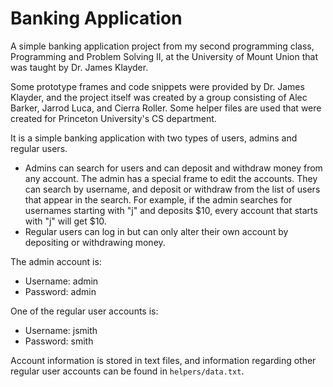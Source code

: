 # Banking Application
A simple banking application project from my second programming class, Programming and Problem Solving II, at the University of Mount Union that was taught by Dr. James Klayder.

Some prototype frames and code snippets were provided by Dr. James Klayder, and the project itself was created by a group consisting of Alec Barker, Jarrod Luca, and Cierra Roller. Some helper files are used that were created for Princeton University's CS department.

It is a simple banking application with two types of users, admins and regular users.
- Admins can search for users and can deposit and withdraw money from any account. The admin has a special frame to edit the accounts. They can search by username, and deposit or withdraw from the list of users that appear in the search. For example, if the admin searches for usernames starting with "j" and deposits $10, every account that starts with "j" will get $10.
- Regular users can log in but can only alter their own account by depositing or withdrawing money.

The admin account is:
- Username: admin
- Password: admin

One of the regular user accounts is:
- Username: jsmith
- Password: smith

Account information is stored in text files, and information regarding other regular user accounts can be found in `helpers/data.txt`.
